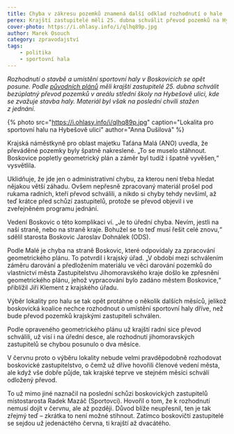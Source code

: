 ```yaml
---
title: Chyba v zákresu pozemků znamená další odklad rozhodnutí o hale
perex: Krajští zastupitelé měli 25. dubna schválit převod pozemků na Hybešově ulici. Materiál byl však na poslední chvíli stažen z jednání.
cover-photo: https://i.ohlasy.info/i/qlhq89p.jpg
author: Marek Osouch
category: zpravodajství
tags:
    - politika
    - sportovní hala
---
```


*Rozhodnutí o stavbě a umístění sportovní haly v Boskovicích se opět posune. Podle [původních plánů](https://forum.ohlasy.info/t/prevod-pozemku-pro-halu-na-hybesove/271) měli krajští zastupitelé 25. dubna schválit bezúplatný převod pozemků v areálu střední školy na Hybešově ulici, kde se zvažuje stavba haly. Materiál byl však na poslední chvíli stažen z jednání.*

{% photo src="https://i.ohlasy.info/i/qlhq89p.jpg" caption="Lokalita pro sportovní halu na Hybešově ulici" author="Anna Dušilová" %}

Krajská náměstkyně pro oblast majetku Taťána Malá (ANO) uvedla, že převáděné pozemky byly špatně nakreslené. „To se muselo stáhnout. Boskovice popletly geometrický plán a záměr byl tudíž i špatně vyvěšen,“ vysvětlila.

Uklidňuje, že jde jen o administrativní chybu, za kterou není třeba hledat nějakou větší záhadu. Ovšem nepřesně zpracovaný materiál prošel pod rukama radních, kteří převod schválili, a nikdo si chyby tehdy nevšiml, až teď krátce před schůzí zastupitelů, protože se převod objevil i ve zveřejněném programu jednání.

Vedení Boskovic o této komplikaci ví. „Je to úřední chyba. Nevím, jestli na naší straně, nebo na straně kraje. Bohužel se to teď musí řešit celé znovu,“ sdělil starosta Boskovic Jaroslav Dohnálek (ODS).

Podle Malé je chyba na straně Boskovic, které odpovídaly za zpracování geometrického plánu. To potvrdil i krajský úřad. „V období mezi schválením záměru darování a předložením materiálu ve věci darování pozemků do vlastnictví města Zastupitelstvu Jihomoravského kraje došlo ke zpřesnění geometrického plánu, jehož vypracování bylo zadáno městem Boskovice,“ přiblížil Jiří Klement z krajského úřadu.

Výběr lokality pro halu se tak opět protáhne o několik dalších měsíců, jelikož boskovická koalice nechce rozhodnout o umístění sportovní haly dříve, než bude převod pozemků krajskými zastupiteli schválen.

Podle opraveného geometrického plánu už krajští radní sice převod schválili, už visí i na úřední desce, ale rozhodnutí jihomoravských zastupitelů se chybou posunulo o dva měsíce.

V červnu proto o výběru lokality nebude velmi pravděpodobně rozhodovat boskovické zastupitelstvo, o čemž už dříve hovořili členové vedení města, ale když vše dobře půjde, tak krajské teprve ve stejném měsíci schválí odložený převod.

To už mimo jiné naznačil na poslední schůzi boskovických zastupitelů místostarosta Radek Mazáč (Sportovci). Hovořil o tom, že k rozhodnutí nemusí dojít v červnu, ale až později. Důvod blíže neupřesnil, ten je tak zřejmý teď – zkrátka to není možné stihnout. Zatímco boskovičtí zastupitelé se sejdou už jedenáctého června, ti krajští až dvacátého.
